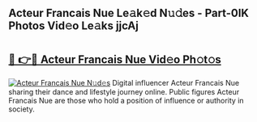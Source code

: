 ## Acteur Francais Nue Le𝚊k𝚎d N𝚞𝚍es - Part-0IK Photos Vid𝚎o Le𝚊ks jjcAj

# <h2><a href="http://fb2pvq.evod.top/?m=Acteur+Francais+Nue">🔗 👉🔴 Acteur Francais Nue Vid𝚎o Ph𝚘t𝚘s</a></h2>

[![Acteur Francais Nue N𝚞d𝚎s](https://i.imgur.com/8V9OHl7.gif)](http://fb2pvq.evod.top/?m=Acteur+Francais+Nue)
Digital influencer Acteur Francais Nue sharing their dance and lifestyle journey online. Public figures Acteur Francais Nue are those who hold a position of influence or authority in society. 
